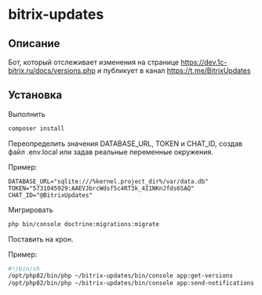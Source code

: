 # bitrix-updates

## Описание

Бот,
который отслеживает изменения на странице https://dev.1c-bitrix.ru/docs/versions.php
и публикует в канал https://t.me/BitrixUpdates

## Установка

Выполнить

```sh
composer install
```

Переопределить значения DATABASE_URL, TOKEN и CHAT_ID, создав файл .env.local или задав реальные переменные окружения.

Пример:

```env
DATABASE_URL="sqlite:///%kernel.project_dir%/var/data.db"
TOKEN="5731045929:AAEVJbrcWdsf5c4RT3k_4I1NKnJfds6SAQ"
CHAT_ID="@BitrixUpdates"
```

Мигрировать

```sh
php bin/console doctrine:migrations:migrate
```

Поставить на крон.

Пример:

```sh
#!/bin/sh
/opt/php82/bin/php ~/bitrix-updates/bin/console app:get-versions
/opt/php82/bin/php ~/bitrix-updates/bin/console app:send-notifications
```

